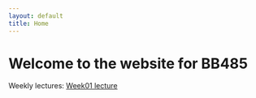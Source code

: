 ```yaml
---
layout: default
title: Home
---
```


# Welcome to the website for BB485

Weekly lectures:
[Week01 lecture](/week01.md)

